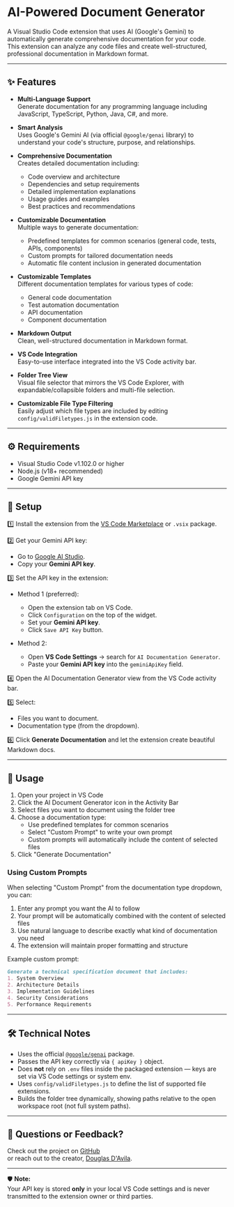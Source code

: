 # AI-Powered Document Generator

A Visual Studio Code extension that uses AI (Google's Gemini) to automatically generate comprehensive documentation for your code.  
This extension can analyze any code files and create well-structured, professional documentation in Markdown format.

---

## ✨ Features

- **Multi-Language Support**  
  Generate documentation for any programming language including JavaScript, TypeScript, Python, Java, C#, and more.

- **Smart Analysis**  
  Uses Google's Gemini AI (via official `@google/genai` library) to understand your code's structure, purpose, and relationships.

- **Comprehensive Documentation**  
  Creates detailed documentation including:
  - Code overview and architecture
  - Dependencies and setup requirements
  - Detailed implementation explanations
  - Usage guides and examples
  - Best practices and recommendations

- **Customizable Documentation**  
  Multiple ways to generate documentation:
  - Predefined templates for common scenarios (general code, tests, APIs, components)
  - Custom prompts for tailored documentation needs
  - Automatic file content inclusion in generated documentation

- **Customizable Templates**  
  Different documentation templates for various types of code:
  - General code documentation
  - Test automation documentation
  - API documentation
  - Component documentation

- **Markdown Output**  
  Clean, well-structured documentation in Markdown format.

- **VS Code Integration**  
  Easy-to-use interface integrated into the VS Code activity bar.

- **Folder Tree View**  
  Visual file selector that mirrors the VS Code Explorer, with expandable/collapsible folders and multi-file selection.

- **Customizable File Type Filtering**  
  Easily adjust which file types are included by editing `config/validFiletypes.js` in the extension code.

---

## ⚙️ Requirements

- Visual Studio Code v1.102.0 or higher  
- Node.js (v18+ recommended)  
- Google Gemini API key

---

## 🚀 Setup

1️⃣ Install the extension from the [VS Code Marketplace](https://marketplace.visualstudio.com/items?itemName=DouglasDavila.ai-powered-document-generator) or `.vsix` package.

2️⃣ Get your Gemini API key:
- Go to [Google AI Studio](https://aistudio.google.com/app/apikey).
- Copy your **Gemini API key**.

3️⃣ Set the API key in the extension:
- Method 1 (preferred):
  - Open the extension tab on VS Code.
  - Click `Configuration` on the top of the widget.
  - Set your **Gemini API key**.
  - Click `Save API Key` button.

- Method 2:
  - Open **VS Code Settings** → search for `AI Documentation Generator`.
  - Paste your **Gemini API key** into the `geminiApiKey` field.


4️⃣ Open the AI Documentation Generator view from the VS Code activity bar.

5️⃣ Select:
- Files you want to document.
- Documentation type (from the dropdown).

6️⃣ Click **Generate Documentation** and let the extension create beautiful Markdown docs.

---

## 🔨 Usage

1. Open your project in VS Code
2. Click the AI Document Generator icon in the Activity Bar
3. Select files you want to document using the folder tree
4. Choose a documentation type:
   - Use predefined templates for common scenarios
   - Select "Custom Prompt" to write your own prompt
   - Custom prompts will automatically include the content of selected files
5. Click "Generate Documentation"

### Using Custom Prompts

When selecting "Custom Prompt" from the documentation type dropdown, you can:
1. Enter any prompt you want the AI to follow
2. Your prompt will be automatically combined with the content of selected files
3. Use natural language to describe exactly what kind of documentation you need
4. The extension will maintain proper formatting and structure

Example custom prompt:
```markdown
Generate a technical specification document that includes:
1. System Overview
2. Architecture Details
3. Implementation Guidelines
4. Security Considerations
5. Performance Requirements
```

---

## 🛠 Technical Notes

- Uses the official [`@google/genai`](https://www.npmjs.com/package/@google/genai) package.
- Passes the API key correctly via `{ apiKey }` object.
- Does **not** rely on `.env` files inside the packaged extension — keys are set via VS Code settings or system env.
- Uses `config/validFiletypes.js` to define the list of supported file extensions.
- Builds the folder tree dynamically, showing paths relative to the open workspace root (not full system paths).

---

## 💬 Questions or Feedback?

Check out the project on [GitHub](https://github.com/DouglasOttoDavila/ai-powered-document-generator)  
or reach out to the creator, [Douglas D'Avila](https://github.com/DouglasOttoDavila).

---

🛡️ **Note:**  
Your API key is stored **only** in your local VS Code settings and is never transmitted to the extension owner or third parties.
